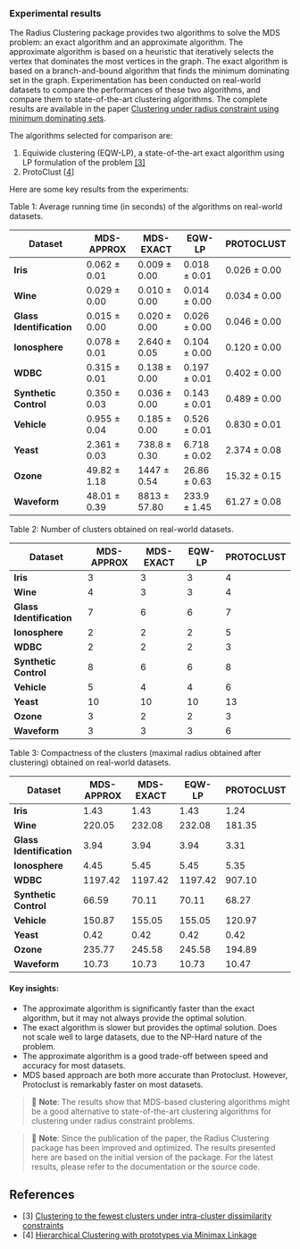 ### Experimental results

The Radius Clustering package provides two algorithms to solve the MDS problem: an exact algorithm and an approximate algorithm. The approximate algorithm is based on a heuristic that iteratively selects the vertex that dominates the most vertices in the graph. The exact algorithm is based on a branch-and-bound algorithm that finds the minimum dominating set in the graph. Experimentation has been conducted on real-world datasets to compare the performances of these two algorithms, and compare them to state-of-the-art clustering algorithms. The complete results are available in the paper [Clustering under radius constraint using minimum dominating sets](https://hal.science/hal-04533921/).

The algorithms selected for comparison are:

1. Equiwide clustering (EQW-LP), a state-of-the-art exact algorithm using LP formulation of the problem [[3]](https://hal.science/hal-03356000)
2. ProtoClust [[4](http://faculty.marshall.usc.edu/Jacob-Bien/papers/jasa2011minimax.pdf)]

Here are some key results from the experiments:

Table 1: Average running time (in seconds) of the algorithms on real-world datasets.

| **Dataset**              | **MDS-APPROX** | **MDS-EXACT** | **EQW-LP**   | **PROTOCLUST** |
|--------------------------|----------------|---------------|--------------|----------------|
| **Iris**                 | 0.062 ± 0.01   | 0.009 ± 0.00  | 0.018 ± 0.01 | 0.026 ± 0.00   |
| **Wine**                 | 0.029 ± 0.00   | 0.010 ± 0.00  | 0.014 ± 0.00 | 0.034 ± 0.00   |
| **Glass Identification** | 0.015 ± 0.00   | 0.020 ± 0.00  | 0.026 ± 0.00 | 0.046 ± 0.00   |
| **Ionosphere**           | 0.078 ± 0.01   | 2.640 ± 0.05  | 0.104 ± 0.00 | 0.120 ± 0.00   |
| **WDBC**                 | 0.315 ± 0.01   | 0.138 ± 0.00  | 0.197 ± 0.01 | 0.402 ± 0.00   |
| **Synthetic Control**    | 0.350 ± 0.03   | 0.036 ± 0.00  | 0.143 ± 0.01 | 0.489 ± 0.00   |
| **Vehicle**              | 0.955 ± 0.04   | 0.185 ± 0.00  | 0.526 ± 0.01 | 0.830 ± 0.01   |
| **Yeast**                | 2.361 ± 0.03   | 738.8 ± 0.30  | 6.718 ± 0.02 | 2.374 ± 0.08   |
| **Ozone**                | 49.82 ± 1.18   | 1447 ± 0.54   | 26.86 ± 0.63 | 15.32 ± 0.15   |
| **Waveform**             | 48.01 ± 0.39   | 8813 ± 57.80  | 233.9 ± 1.45 | 61.27 ± 0.08   |

Table 2: Number of clusters obtained on real-world datasets.

| **Dataset**              | **MDS-APPROX** | **MDS-EXACT** | **EQW-LP** | **PROTOCLUST** |
|--------------------------|----------------|---------------|------------|----------------|
| **Iris**                 | 3              | 3             | 3          | 4              |
| **Wine**                 | 4              | 3             | 3          | 4              |
| **Glass Identification** | 7              | 6             | 6          | 7              |
| **Ionosphere**           | 2              | 2             | 2          | 5              |
| **WDBC**                 | 2              | 2             | 2          | 3              |
| **Synthetic Control**    | 8              | 6             | 6          | 8              |
| **Vehicle**              | 5              | 4             | 4          | 6              |
| **Yeast**                | 10             | 10            | 10         | 13             |
| **Ozone**                | 3              | 2             | 2          | 3              |
| **Waveform**             | 3              | 3             | 3          | 6              |


Table 3: Compactness of the clusters (maximal radius obtained after clustering) obtained on real-world datasets.

| **Dataset**              | **MDS-APPROX** | **MDS-EXACT** | **EQW-LP** | **PROTOCLUST** |
|--------------------------|----------------|---------------|------------|----------------|
| **Iris**                 | 1.43           | 1.43          | 1.43       | 1.24           |
| **Wine**                 | 220.05         | 232.08        | 232.08     | 181.35         |
| **Glass Identification** | 3.94           | 3.94          | 3.94       | 3.31           |
| **Ionosphere**           | 4.45           | 5.45          | 5.45       | 5.35           |
| **WDBC**                 | 1197.42        | 1197.42       | 1197.42    | 907.10         |
| **Synthetic Control**    | 66.59          | 70.11         | 70.11      | 68.27          |
| **Vehicle**              | 150.87         | 155.05        | 155.05     | 120.97         |
| **Yeast**                | 0.42           | 0.42          | 0.42       | 0.42           |
| **Ozone**                | 235.77         | 245.58        | 245.58     | 194.89         |
| **Waveform**             | 10.73          | 10.73         | 10.73      | 10.47          |


#### Key insights:

- The approximate algorithm is significantly faster than the exact algorithm, but it may not always provide the optimal solution.
- The exact algorithm is slower but provides the optimal solution. Does not scale well to large datasets, due to the NP-Hard nature of the problem.
- The approximate algorithm is a good trade-off between speed and accuracy for most datasets.
- MDS based approach are both more accurate than Protoclust. However, Protoclust is remarkably faster on most datasets.


> :memo: **Note**: The results show that MDS-based clustering algorithms might be a good alternative to state-of-the-art clustering algorithms for clustering under radius constraint problems.

> :memo: **Note**: Since the publication of the paper, the Radius Clustering package has been improved and optimized. The results presented here are based on the initial version of the package. For the latest results, please refer to the documentation or the source code.


## References

- [3] [Clustering to the fewest clusters under intra-cluster dissimilarity constraints](https://hal.science/hal-03356000)
- [4] [Hierarchical Clustering with prototypes via Minimax Linkage](http://faculty.marshall.usc.edu/Jacob-Bien/papers/jasa2011minimax.pdf)
 
